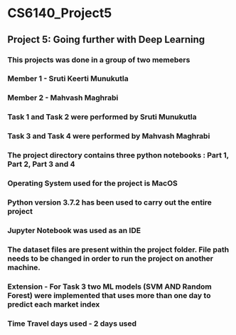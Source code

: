 # CS6140_Project5

## Project 5: Going further with Deep Learning

### This projects was done in a group of two memebers
### Member 1 - Sruti Keerti Munukutla
### Member 2 - Mahvash Maghrabi
### Task 1 and Task 2 were performed by Sruti Munukutla
### Task 3 and Task 4 were performed by Mahvash Maghrabi
### The project directory contains three python notebooks : Part 1, Part 2, Part 3 and 4
### Operating System used for the project is MacOS
### Python version 3.7.2 has been used to carry out the entire project
### Jupyter Notebook was used as an IDE
### The dataset files are present within the project folder. File path needs to be changed in order to run the project on another machine.
### Extension - For Task 3 two ML models (SVM AND Random Forest) were implemented that uses more than one day to predict each market index 
### Time Travel days used - 2 days used
